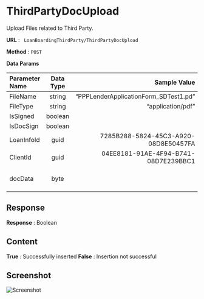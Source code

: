 # ThirdPartyDocUpload

Upload Files related to Third Party.

**URL** : ` LoanBoardingThirdParty/ThirdPartyDocUpload`

**Method** : `POST`

**Data Params**

| Parameter Name      | Data Type     | Sample Value     | Description     |
| :------------- | :----------: | -----------: | -----------: |
| FileName  | string   | “PPPLenderApplicationForm_SDTest1.pd”    |     |
| FileType   | string   | “application/pdf” |   |  |
| IsSigned   | boolean   |  |   |
| IsDocSign   | boolean   |  |   |
| LoanInfoId   | guid   | 7285B288-5824-45C3-A920-08D8E50457FA  |   |
| ClientId   | guid   | 04EE8181-91AE-4F94-B741-08D7E239BBC1  |   |
| docData   | byte   |   | Document as byte data    |

## Response

**Response** : Boolean

## Content

**True** : Successfully inserted
**False** : Insertion not successful

## Screenshot

![Screenshot](/ThirdPartyDocUpload.png?raw=true)